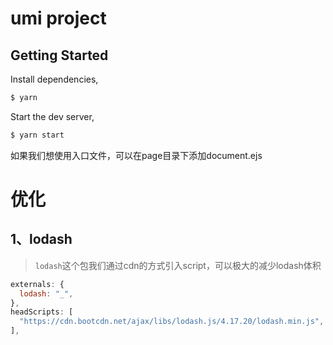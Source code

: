 # umi project

## Getting Started

Install dependencies,

```bash
$ yarn
```

Start the dev server,

```bash
$ yarn start
```

如果我们想使用入口文件，可以在page目录下添加document.ejs

# 优化

## 1、lodash

> `lodash`这个包我们通过cdn的方式引入script，可以极大的减少lodash体积

```js
externals: {
  lodash: "_",
},
headScripts: [
  "https://cdn.bootcdn.net/ajax/libs/lodash.js/4.17.20/lodash.min.js",
],
```

